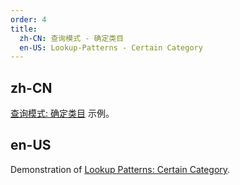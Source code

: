 ```yaml
---
order: 4
title:
  zh-CN: 查询模式 - 确定类目
  en-US: Lookup-Patterns - Certain Category
---
```


## zh-CN

[查询模式: 确定类目](https://ant.design/docs/spec/reaction#Lookup-Patterns) 示例。

## en-US

Demonstration of [Lookup Patterns: Certain Category](https://ant.design/docs/spec/reaction#Lookup-Patterns).
